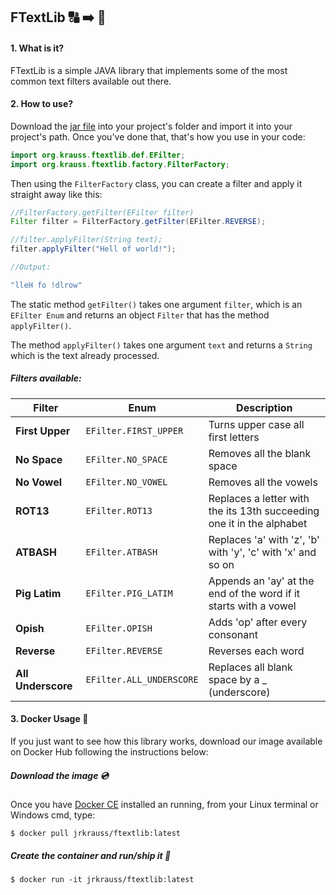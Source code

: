 ## FTextLib :capital_abcd: :arrow_right: :symbols:

#### 1. What is it?

FTextLib is a simple JAVA library that implements some of the most common text filters available out there. 

#### 2. How to use?

Download the [jar file](lib/) into your project's folder and import it into your project's path.
Once you've done that, that's how you use in your code:

```java
import org.krauss.ftextlib.def.EFilter;
import org.krauss.ftextlib.factory.FilterFactory;
```

Then using the `FilterFactory` class, you can create a filter and apply it straight away like this:

```java
//FilterFactory.getFilter(EFilter filter)
Filter filter = FilterFactory.getFilter(EFilter.REVERSE);

//filter.applyFilter(String text);
filter.applyFilter("Hell of world!");

//Output:

"lleH fo !dlrow" 
```

The static method `getFilter()` takes one argument `filter`, which is an `EFilter Enum` and returns an object `Filter` that has the method `applyFilter()`.

The method `applyFilter()` takes one argument `text` and returns a `String` which is the text already processed.


##### Filters available:

| Filter | Enum | Description |
| ------ | ---- | ----------- |
| **First Upper** | `EFilter.FIRST_UPPER` | Turns upper case all first letters |
| **No Space** | `EFilter.NO_SPACE` | Removes all the blank space |
| **No Vowel** | `EFilter.NO_VOWEL` | Removes all the vowels |
| **ROT13** | `EFilter.ROT13` | Replaces a letter with the its 13th succeeding one it in the alphabet |
| **ATBASH** | `EFilter.ATBASH` | Replaces 'a' with 'z', 'b' with 'y', 'c' with 'x' and so on |
| **Pig Latim** | `EFilter.PIG_LATIM` | Appends an 'ay' at the end of the word if it starts with a vowel |
| **Opish** | `EFilter.OPISH` | Adds 'op' after every consonant |
| **Reverse** | `EFilter.REVERSE` | Reverses each word |
| **All Underscore** | `EFilter.ALL_UNDERSCORE` | Replaces all blank space by a _ (underscore) |
 
#### 3. Docker Usage :whale:

If you just want to see how this library works, download our image available on Docker Hub following the instructions below:

##### Download the image :cd:

Once you have [Docker CE](https://docs.docker.com/) installed an running, from your Linux terminal or Windows cmd, type:  

```shell
$ docker pull jrkrauss/ftextlib:latest
```

##### Create the container and run/ship it :ship:

```shell
$ docker run -it jrkrauss/ftextlib:latest
```
 
 